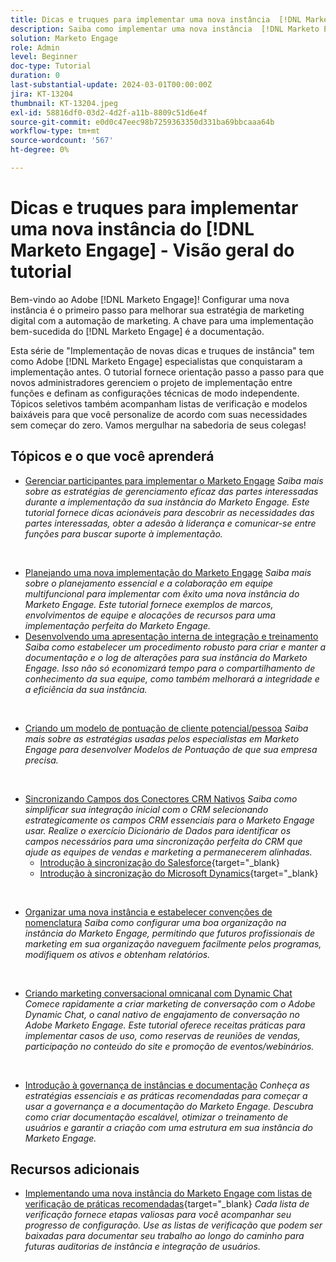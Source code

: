 ```yaml
---
title: Dicas e truques para implementar uma nova instância  [!DNL Marketo Engage]  - Visão geral do tutorial
description: Saiba como implementar uma nova instância  [!DNL Marketo Engage]  para aproveitar ao máximo sua capacidade. Esta série de dicas e truques de "Implementação de um novo Marketo Engage" fornece as práticas recomendadas comprovadas pelos Adobe [!DNL Marketo Engage] Campeões. Os tópicos abordados incluem gerenciamento de partes interessadas, gerenciamento de projetos de implementação, treinamento interno, criação de modelo de pontuação de líder/pessoa, configuração da sincronização inicial de CRM e muito mais.
solution: Marketo Engage
role: Admin
level: Beginner
doc-type: Tutorial
duration: 0
last-substantial-update: 2024-03-01T00:00:00Z
jira: KT-13204
thumbnail: KT-13204.jpeg
exl-id: 58816df0-03d2-4d2f-a11b-8809c51d6e4f
source-git-commit: e0d0c47eec98b7259363350d331ba69bbcaaa64b
workflow-type: tm+mt
source-wordcount: '567'
ht-degree: 0%

---
```


# Dicas e truques para implementar uma nova instância do [!DNL Marketo Engage] - Visão geral do tutorial

Bem-vindo ao Adobe [!DNL Marketo Engage]! Configurar uma nova instância é o primeiro passo para melhorar sua estratégia de marketing digital com a automação de marketing. A chave para uma implementação bem-sucedida do [!DNL Marketo Engage] é a documentação.

Esta série de &quot;Implementação de novas dicas e truques de instância&quot; tem como Adobe [!DNL Marketo Engage] especialistas que conquistaram a implementação antes. O tutorial fornece orientação passo a passo para que novos administradores gerenciem o projeto de implementação entre funções e definam as configurações técnicas de modo independente. Tópicos seletivos também acompanham listas de verificação e modelos baixáveis para que você personalize de acordo com suas necessidades sem começar do zero. Vamos mergulhar na sabedoria de seus colegas!

## Tópicos e o que você aprenderá

* [Gerenciar participantes para implementar o Marketo Engage](/help/marketo-tutorial-implementing-new-instance/managing-stakeholder-communications.md)
  *Saiba mais sobre as estratégias de gerenciamento eficaz das partes interessadas durante a implementação da sua instância do Marketo Engage. Este tutorial fornece dicas acionáveis para descobrir as necessidades das partes interessadas, obter a adesão à liderança e comunicar-se entre funções para buscar suporte à implementação.*
<br>

* [Planejando uma nova implementação do Marketo Engage](/help/marketo-tutorial-implementing-new-instance/planning-for-new-implementation.md)
  *Saiba mais sobre o planejamento essencial e a colaboração em equipe multifuncional para implementar com êxito uma nova instância do Marketo Engage. Este tutorial fornece exemplos de marcos, envolvimentos de equipe e alocações de recursos para uma implementação perfeita do Marketo Engage.*
  <br>
* [Desenvolvendo uma apresentação interna de integração e treinamento](/help/marketo-tutorial-implementing-new-instance/internal-training-roadshow.md)
  *Saiba como estabelecer um procedimento robusto para criar e manter a documentação e o log de alterações para sua instância do Marketo Engage. Isso não só economizará tempo para o compartilhamento de conhecimento da sua equipe, como também melhorará a integridade e a eficiência da sua instância.*
<br>

* [Criando um modelo de pontuação de cliente potencial/pessoa](/help/marketo-tutorial-implementing-new-instance/building-person-scoring-model.md)
  *Saiba mais sobre as estratégias usadas pelos especialistas em Marketo Engage para desenvolver Modelos de Pontuação de que sua empresa precisa.*
<br>

* [Sincronizando Campos dos Conectores CRM Nativos](/help/marketo-tutorial-implementing-new-instance/syncing-fields-for-crm-integration.md)
  *Saiba como simplificar sua integração inicial com o CRM selecionando estrategicamente os campos CRM essenciais para o Marketo Engage usar. Realize o exercício Dicionário de Dados para identificar os campos necessários para uma sincronização perfeita do CRM que ajude as equipes de vendas e marketing a permanecerem alinhadas.*
   * [Introdução à sincronização do Salesforce](https://experienceleague.adobe.com/en/docs/marketo-learn/tutorials/lead-and-data-management/salesforce-sync-setup){target="_blank}
   * [Introdução à sincronização do Microsoft Dynamics](https://experienceleague.adobe.com/en/docs/marketo-learn/tutorials/lead-and-data-management/microsoft-dynamics-sync-setup){target="_blank}
<br>

* [Organizar uma nova instância e estabelecer convenções de nomenclatura](/help/marketo-tutorial-implementing-new-instance/organizing-new-instance.md)
  *Saiba como configurar uma boa organização na instância do Marketo Engage, permitindo que futuros profissionais de marketing em sua organização naveguem facilmente pelos programas, modifiquem os ativos e obtenham relatórios.*
<br>

* [Criando marketing conversacional omnicanal com Dynamic Chat](/help/marketo-tutorial-implementing-new-instance/designing-omnichannel-conversational-marketing.md)
  *Comece rapidamente a criar marketing de conversação com o Adobe Dynamic Chat, o canal nativo de engajamento de conversação no Adobe Marketo Engage. Este tutorial oferece receitas práticas para implementar casos de uso, como reservas de reuniões de vendas, participação no conteúdo do site e promoção de eventos/webinários.*
<br>

* [Introdução à governança de instâncias e documentação](/help/marketo-tutorial-implementing-new-instance/documenting-your-instance.md)
  *Conheça as estratégias essenciais e as práticas recomendadas para começar a usar a governança e a documentação do Marketo Engage. Descubra como criar documentação escalável, otimizar o treinamento de usuários e garantir a criação com uma estrutura em sua instância do Marketo Engage.*

## Recursos adicionais

* [Implementando uma nova instância do Marketo Engage com listas de verificação de práticas recomendadas](https://experienceleague.adobe.com/en/docs/marketo/using/getting-started/implementing-a-new-marketo-engage-instance/where-to-start){target="_blank}
  *Cada lista de verificação fornece etapas valiosas para você acompanhar seu progresso de configuração. Use as listas de verificação que podem ser baixadas para documentar seu trabalho ao longo do caminho para futuras auditorias de instância e integração de usuários.*
